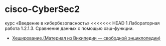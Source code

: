 # cisco-CyberSec2
курс «Введение в кибербезопасность»
<<<<<<< HEAD
1.Лабораторная работа 1.2.1.3.  Сравнение данных с помощью хэш-функции.
- [Хеширование.(Материал из Википедии — свободной энциклопедии)](https://ru.wikipedia.org/wiki/%D0%A5%D0%B5%D1%88%D0%B8%D1%80%D0%BE%D0%B2%D0%B0%D0%BD%D0%B8%D0%B5)


